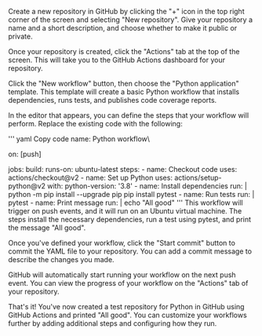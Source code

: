 Create a new repository in GitHub by clicking the "+" icon in the top right corner of the screen and selecting "New repository". Give your repository a name and a short description, and choose whether to make it public or private.

Once your repository is created, click the "Actions" tab at the top of the screen. This will take you to the GitHub Actions dashboard for your repository.

Click the "New workflow" button, then choose the "Python application" template. This template will create a basic Python workflow that installs dependencies, runs tests, and publishes code coverage reports.

In the editor that appears, you can define the steps that your workflow will perform. Replace the existing code with the following:

'''
yaml
Copy code
name: Python workflow\

on: [push]

jobs:
  build:
    runs-on: ubuntu-latest
    steps:
      - name: Checkout code
        uses: actions/checkout@v2
      - name: Set up Python
        uses: actions/setup-python@v2
        with:
          python-version: '3.8'
      - name: Install dependencies
        run: |
          python -m pip install --upgrade pip
          pip install pytest
      - name: Run tests
        run: |
          pytest
      - name: Print message
        run: |
          echo "All good"
'''
This workflow will trigger on push events, and it will run on an Ubuntu virtual machine. The steps install the necessary dependencies, run a test using pytest, and print the message "All good".

Once you've defined your workflow, click the "Start commit" button to commit the YAML file to your repository. You can add a commit message to describe the changes you made.

GitHub will automatically start running your workflow on the next push event. You can view the progress of your workflow on the "Actions" tab of your repository.

That's it! You've now created a test repository for Python in GitHub using GitHub Actions and printed "All good". You can customize your workflows further by adding additional steps and configuring how they run.
